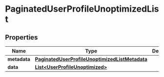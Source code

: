 

# PaginatedUserProfileUnoptimizedList


## Properties

| Name | Type | Description | Notes |
|------------ | ------------- | ------------- | -------------|
|**metadata** | [**PaginatedUserProfileUnoptimizedListMetadata**](PaginatedUserProfileUnoptimizedListMetadata.md) |  |  [optional] |
|**data** | [**List&lt;UserProfileUnoptimized&gt;**](UserProfileUnoptimized.md) |  |  [optional] |



